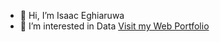 - 👋 Hi, I’m Isaac  Eghiaruwa
- 👀 I’m interested in Data
<a href="https://manlikeizik.github.io/portfolio/" target="_blank" style="display: inline-block;">Visit my Web Portfolio</a>

<!---
manlikeizik/manlikeizik is a ✨ special ✨ repository because its `README.md` (this file) appears on your GitHub profile.
You can click the Preview link to take a look at your changes.
--->

